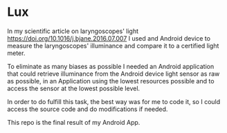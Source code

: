 # Lux

In my scientific article on laryngoscopes' light https://doi.org/10.1016/j.bjane.2016.07.007 I used and Android device to measure the laryngoscopes' illuminance and compare it to a certified light meter.

To eliminate as many biases as possible I needed an Android application that could retrieve illuminance from the Android device light sensor as raw as possible, in an Application using the lowest resources possible and to access the sensor at the lowest possible level.

In order to do fulfill this task, the best way was for me to code it, so I could access the source code and do modifications if needed.

This repo is the final result of my Android App.
